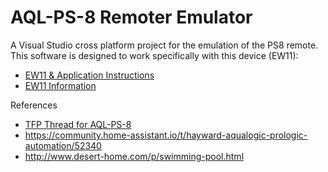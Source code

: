 # AQL-PS-8 Remoter Emulator

A Visual Studio cross platform project for the emulation of the PS8 remote. This software is designed to work specifically with this device (EW11):
- [EW11 & Application Instructions](https://docs.google.com/document/d/e/2PACX-1vSZmb9Bgn7S6KE8wlt1QiTWcziZFddjOOrk9HZb4LZOsaj4Rq5_vAn2Eb_FxFr8IvB3aYE6TfNOxuuz/pub)
- [EW11 Information](http://www.hi-flying.com/elfin-ew1x-rs232-rs485-to-wi-fi)

References
- [TFP Thread for AQL-PS-8](https://www.troublefreepool.com/threads/aqualogic-prologic-ps8-remote-emulator-windows-android-app.244915/)
- https://community.home-assistant.io/t/hayward-aqualogic-prologic-automation/52340
- http://www.desert-home.com/p/swimming-pool.html
